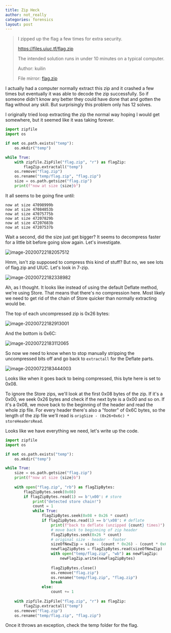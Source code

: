 ```yaml
---
title: Zip Heck
author: not_really
categories: forensics
layout: post
---
```


> I zipped up the flag a few times for extra security.
>
> https://files.uiuc.tf/flag.zip
>
> The intended solution runs in under 10 minutes on a typical computer.
>
> Author: kuilin
>
> File mirror: [flag.zip](https://drive.google.com/file/d/1UYTNJgSsqY7cypGRb7ORKR2A5hwS0yr0/view?usp=sharing)

I actually had a computer normally extract this zip and it crashed a few times but eventually it was able to decode the zip successfully. So if someone didn't know any better they could have done that and gotten the flag without any skill. But surprisingly this problem only has 12 solves.

I originally tried loop extracting the zip the normal way hoping I would get somewhere, but it seemed like it was taking forever.

```python
import zipfile
import os

if not os.path.exists("temp"):
    os.mkdir("temp")

while True:
    with zipfile.ZipFile("flag.zip", "r") as flagZip:
        flagZip.extractall("temp")
    os.remove("flag.zip")
    os.rename("temp/flag.zip", "flag.zip")
    size = os.path.getsize("flag.zip")
    print(f"now at size {size}b")
```

It all seems to be going fine until:

```
now at size 47098999b
now at size 47084853b
now at size 47075775b
now at size 47207829b
now at size 47207683b
now at size 47207537b
```

Wait a second, did the size just get bigger? It seems to decompress faster for a little bit before going slow again. Let's investigate.

![image-20200722182057512](/img/uiuctf2020/image-20200722182057512.png)

Hmm, isn't zip supposed to compress this kind of stuff? But no, we see lots of flag.zip and UIUC. Let's look in 7-zip.

![image-20200722182338982](/img/uiuctf2020/image-20200722182338982.png)

Ah, as I thought. It looks like instead of using the default Deflate method, we're using Store. That means that there's no compression here. Most likely we need to get rid of the chain of Store quicker than normally extracting would be.

The top of each uncompressed zip is 0x26 bytes:

![image-20200722182913001](/img/uiuctf2020/image-20200722182913001.png)

And the bottom is 0x6C:

![image-20200722183112065](/img/uiuctf2020/image-20200722183112065.png)

So now we need to know when to stop manually stripping the uncompressed bits off and go back to `extractall` for the Deflate parts.

![image-20200722183444003](/img/uiuctf2020/image-20200722183444003.png)

Looks like when it goes back to being compressed, this byte here is set to 0x08.

To ignore the Store zips, we'll look at the first 0x08 bytes of the zip. If it's a 0x00, we seek 0x26 bytes and check if the next byte is a 0x00 and so on. If it's a 0x08, we move back to the beginning of the header and read the whole zip file. For every header there's also a "footer" of 0x6C bytes, so the length of the zip file we'll read is `origSize - (0x26+0x6c) * storeHeadersRead`.

Looks like we have everything we need, let's write up the code.

```python
import zipfile
import os

if not os.path.exists("temp"):
    os.mkdir("temp")

while True:
    size = os.path.getsize("flag.zip")
    print(f"now at size {size}b")
    
    with open("flag.zip", "rb") as flagZipBytes:
        flagZipBytes.seek(0x08)
        if flagZipBytes.read(1) == b'\x00': # store
            print("detected store chain!")
            count = 1
            while True:
                flagZipBytes.seek(0x08 + 0x26 * count)
                if flagZipBytes.read(1) == b'\x08': # deflate
                    print(f"back to deflate (unzipped {count} times)")
                    # move back to beginning of zip header
                    flagZipBytes.seek(0x26 * count)
                    # original size - header - footer
                    sizeOfNewZip = size - (count * 0x26) - (count * 0x6c)
                    newFlagZipBytes = flagZipBytes.read(sizeOfNewZip)
                    with open("temp/flag.zip", "wb") as newFlagZip:
                        newFlagZip.write(newFlagZipBytes)
                    
                    flagZipBytes.close()
                    os.remove("flag.zip")
                    os.rename("temp/flag.zip", "flag.zip")
                    break
                else:
                    count += 1
    
    with zipfile.ZipFile("flag.zip", "r") as flagZip:
        flagZip.extractall("temp")
    os.remove("flag.zip")
    os.rename("temp/flag.zip", "flag.zip")
```

Once it throws an exception, check the temp folder for the flag.
